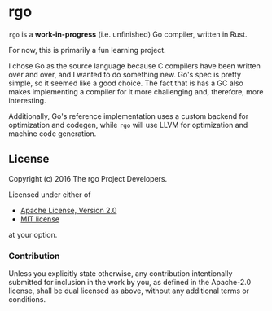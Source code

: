 # rgo

`rgo` is a **work-in-progress** (i.e. unfinished) Go compiler, written
in Rust.

For now, this is primarily a fun learning project.

I chose Go as the source language because C compilers have been written over and
over, and I wanted to do something new. Go's spec is pretty simple, so it seemed
like a good choice. The fact that is has a GC also makes implementing a compiler
for it more challenging and, therefore, more interesting.

Additionally, Go's reference implementation uses a custom backend for
optimization and codegen, while `rgo` will use LLVM for optimization and machine
code generation.

## License

Copyright (c) 2016 The rgo Project Developers.

Licensed under either of

 * [Apache License, Version 2.0](http://www.apache.org/licenses/LICENSE-2.0)
 * [MIT license](http://opensource.org/licenses/MIT)

at your option.

### Contribution

Unless you explicitly state otherwise, any contribution intentionally submitted
for inclusion in the work by you, as defined in the Apache-2.0 license, shall be
dual licensed as above, without any additional terms or conditions.
